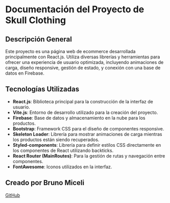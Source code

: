 # Documentación del Proyecto de Skull Clothing

## Descripción General
Este proyecto es una página web de ecommerce desarrollada principalmente con React.js. Utiliza diversas librerías y herramientas para ofrecer una experiencia de usuario optimizada, incluyendo animaciones de carga, diseño responsive, gestión de estado, y conexión con una base de datos en Firebase.

## Tecnologías Utilizadas
- **React.js**: Biblioteca principal para la construcción de la interfaz de usuario.
- **Vite.js**: Entorno de desarrollo utilizado para la creación del proyecto.
- **Firebase**: Base de datos y almacenamiento en la nube para los productos.
- **Bootstrap**: Framework CSS para el diseño de componentes responsive.
- **Skeleton Loader**: Librería para mostrar animaciones de carga mientras los productos están siendo recuperados.
- **Styled-components**: Librería para definir estilos CSS directamente en los componentes de React utilizando backticks.
- **React Router (MainRoutes)**: Para la gestión de rutas y navegación entre componentes.
- **FontAwesome**: Iconos utilizados en la interfaz.

## Creado por Bruno Miceli
[GitHub](https://github.com/mekanicas)